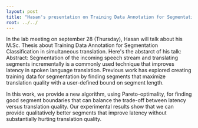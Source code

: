 ```yaml
---
layout: post
title: "Hasan's presentation on Training Data Annotation for Segmentation Classification"
root: ../../
---
```


In the lab meeting on september 28 (Thursday), Hasan will talk about his M.Sc. Thesis about Training Data Annotation for Segmentation Classification in simultaneous translation. Here's the abstarct of his talk:
Abstract: Segmentation of the incoming speech stream and translating segments incrementally is a commonly used technique that improves latency in spoken language translation. Previous work has explored creating training data for segmentation by finding segments that maximize translation quality with a user-defined bound on segment length.

In this work, we provide a new algorithm, using Pareto-optimality, for finding good segment boundaries that can balance the trade-off between latency versus translation quality. Our experimental results show that we can provide qualitatively better segments that improve latency without substantially hurting translation quality. 
